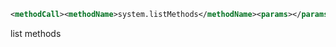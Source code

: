 

```xml
<methodCall><methodName>system.listMethods</methodName><params></params></methodCall>
```
list methods